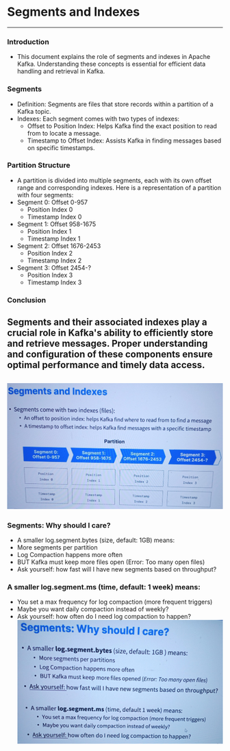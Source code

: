 # Segments and Indexes
------
### Introduction
* This document explains the role of segments and indexes in Apache Kafka. Understanding these concepts is essential for efficient data handling and retrieval in Kafka.

### Segments
* Definition: Segments are files that store records within a partition of a Kafka topic.
* Indexes: Each segment comes with two types of indexes:
    * Offset to Position Index: Helps Kafka find the exact position to read from to locate a message.
    * Timestamp to Offset Index: Assists Kafka in finding messages based on specific timestamps.

### Partition Structure
* A partition is divided into multiple segments, each with its own offset range and corresponding indexes. Here is a representation of a partition with four segments:
* Segment 0: Offset 0-957
    * Position Index 0
    * Timestamp Index 0
* Segment 1: Offset 958-1675
    * Position Index 1
    * Timestamp Index 1
* Segment 2: Offset 1676-2453
    * Position Index 2
    * Timestamp Index 2
* Segment 3: Offset 2454-?
    * Position Index 3
    * Timestamp Index 3

### Conclusion
Segments and their associated indexes play a crucial role in Kafka's ability to efficiently store and retrieve messages. Proper understanding and configuration of these components ensure optimal performance and timely data access.
------
![picture](img/segments-and-indexes.jpg)
------
### Segments: Why should I care?
* A smaller log.segment.bytes (size, default: 1GB) means:
* More segments per partition
* Log Compaction happens more often
* BUT Kafka must keep more files open (Error: Too many open files)
* Ask yourself: how fast will I have new segments based on throughput?

### A smaller log.segment.ms (time, default: 1 week) means:
* You set a max frequency for log compaction (more frequent triggers)
* Maybe you want daily compaction instead of weekly?
* Ask yourself: how often do I need log compaction to happen?\
![picture](img/segements-why-should-i-care.jpg)